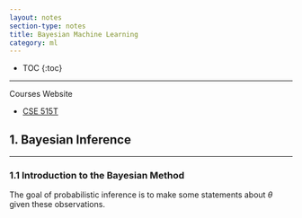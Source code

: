 ```yaml
---
layout: notes
section-type: notes
title: Bayesian Machine Learning
category: ml
---
```


* TOC
{:toc}
---

Courses Website
* [CSE 515T](https://www.cse.wustl.edu/~garnett/cse515t/fall_2019/)

## 1. Bayesian Inference
<hr>

### 1.1 Introduction to the Bayesian Method

The goal of probabilistic inference is to make some statements about $\theta$ given these observations.

